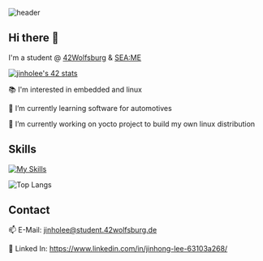![header](https://capsule-render.vercel.app/api?type=waving&color=34eb3d&height=150&section=header&text=Welcome%20to-nl-jinholee's%20Github&fontSize=60)

## Hi there 👋

I'm a student @ [42Wolfsburg](https://42wolfsburg.de) & [SEA:ME](https://seame.space)

[![jinholee's 42 stats](https://badge.mediaplus.ma/darkblue/jinholee?1337Badge=off&UM6P=off)](https://github.com/oakoudad/badge42)

📚 I'm interested in embedded and linux

🚙 I’m currently learning software for automotives

🔭 I’m currently working on yocto project to build my own linux distribution

## Skills
<!--
<div align="center">
 
  ![Static Badge](https://img.shields.io/badge/Git-F050532.svg?style=flat&logo=git&logoColor=white)
  ![Static Badge](https://img.shields.io/badge/Github-181717.svg?style=flat&logo=github&logoColor=white)
  ![Static Badge](https://img.shields.io/badge/Docker-2496ED.svg?style=flat&logo=docker&logoColor=white)
  ![Static Badge](https://img.shields.io/badge/Linux-FCC624.svg?style=flat&logo=linux&logoColor=white)
  ![Static Badge](https://img.shields.io/badge/C-A8B9CC.svg?style=flat&logo=c&logoColor=white)
  ![Static Badge](https://img.shields.io/badge/C++-00599C.svg?style=flat&logo=c%2B%2B&logoColor=white)
  ![Static Badge](https://img.shields.io/badge/Makefile-A42E2B.svg?style=flat&logo=gnu&logoColor=white)
  ![Static Badge](https://img.shields.io/badge/Arduino-00878F.svg?style=flat&logo=arduino&logoColor=white)
  ![Static Badge](https://img.shields.io/badge/RaspberriPi-A22846.svg?style=flat&logo=raspberrypi&logoColor=white)
  ![Static Badge](https://img.shields.io/badge/Python-3776AB.svg?style=flat&logo=python&logoColor=white)
  ![Static Badge](https://img.shields.io/badge/HTML5-E34F26.svg?style=flat&logo=html5&logoColor=white)
  ![Static Badge](https://img.shields.io/badge/CSS3-1572B6.svg?style=flat&logo=css3&logoColor=white)
  ![Static Badge](https://img.shields.io/badge/React-61DAFB.svg?style=flat&logo=react&logoColor=white)
  ![Static Badge](https://img.shields.io/badge/JavaScript-F7DF1E.svg?style=flat&logo=javascript&logoColor=white)
  ![Static Badge](https://img.shields.io/badge/Node.js-339933.svg?style=flat&logo=node.js&logoColor=white)
  ![Static Badge](https://img.shields.io/badge/TypeScript-3178C6.svg?style=flat&logo=Typescript&logoColor=white)
  ![Static Badge](https://img.shields.io/badge/Nest.js-E0234E.svg?style=flat&logo=nestjs&logoColor=white)
  ![Static Badge](https://img.shields.io/badge/Flutter-02569B.svg?style=flat&logo=flutter&logoColor=white)

</div>
-->
[![My Skills](https://skillicons.dev/icons?i=git,github,docker,linux,c,cpp,cmake,arduino,raspberrypi,python,html,css,react,javascript,nodejs,typescript,nestjs,flutter&perline=6)](https://skillicons.dev)

![Top Langs](https://github-readme-stats.vercel.app/api/top-langs/?username=Lagavulin9&layout=compact&hide=Objective-C,Roff&langs_count=8)

## Contact
📫 E-Mail: jinholee@student.42wolfsburg.de

🔗 Linked In: https://www.linkedin.com/in/jinhong-lee-63103a268/

<!--
**Lagavulin9/Lagavulin9** is a ✨ _special_ ✨ repository because its `README.md` (this file) appears on your GitHub profile.

Here are some ideas to get you started:

- 🔭 I’m currently working on ...
- 🌱 I’m currently learning ...
- 👯 I’m looking to collaborate on ...
- 🤔 I’m looking for help with ...
- 💬 Ask me about ...
- 📫 How to reach me: ...
- 😄 Pronouns: ...
- ⚡ Fun fact: ...
-->
